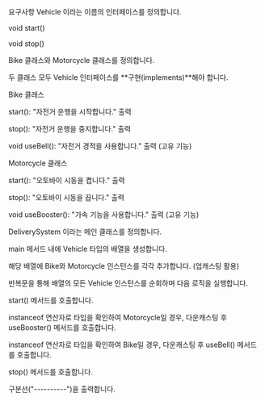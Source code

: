 요구사항
Vehicle 이라는 이름의 인터페이스를 정의합니다.

void start()

void stop()

Bike 클래스와 Motorcycle 클래스를 정의합니다.

두 클래스 모두 Vehicle 인터페이스를 **구현(implements)**해야 합니다.

Bike 클래스

start(): "자전거 운행을 시작합니다." 출력

stop(): "자전거 운행을 중지합니다." 출력

void useBell(): "자전거 경적을 사용합니다." 출력 (고유 기능)

Motorcycle 클래스

start(): "오토바이 시동을 켭니다." 출력

stop(): "오토바이 시동을 끕니다." 출력

void useBooster(): "가속 기능을 사용합니다." 출력 (고유 기능)

DeliverySystem 이라는 메인 클래스를 정의합니다.

main 메서드 내에 Vehicle 타입의 배열을 생성합니다.

해당 배열에 Bike와 Motorcycle 인스턴스를 각각 추가합니다. (업캐스팅 활용)

반복문을 통해 배열의 모든 Vehicle 인스턴스를 순회하며 다음 로직을 실행합니다.

start() 메서드를 호출합니다.

instanceof 연산자로 타입을 확인하여 Motorcycle일 경우, 다운캐스팅 후 useBooster() 메서드를 호출합니다.

instanceof 연산자로 타입을 확인하여 Bike일 경우, 다운캐스팅 후 useBell() 메서드를 호출합니다.

stop() 메서드를 호출합니다.

구분선("----------")을 출력합니다.